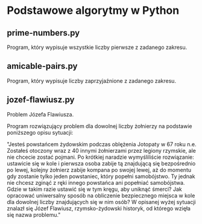 # Podstawowe algorytmy w Python
## prime-numbers.py
Program, który wypisuje wszystkie liczby pierwsze z zadanego zakresu.

## amicable-pairs.py
Program, który wypisuje liczby zaprzyjaźnione z zadanego zakresu.

## jozef-flawiusz.py
Problem Józefa Flawiusza.

Program rozwiązujący problem dla dowolnej liczby żołnierzy na podstawie poniższego opisu sytuacji:

"Jesteś powstańcem żydowskim podczas oblężenia Jotopaty w 67 roku n.e. Zostałeś otoczony wraz z 40 innymi żołnierzami przez legiony rzymskie, ale nie chcecie zostać pojmani. Po krótkiej naradzie wymyśliliście rozwiązanie: ustawicie się w kole i pierwsza osoba zabije tą znajdującą się bezpośrednio po lewej, kolejny żołnierz zabije kompana po swojej lewej, aż do momentu gdy zostanie tylko jeden powstaniec, który popełni samobójstwo. Ty jednak nie chcesz zginąć z ręki innego powstańca ani popełniać samobójstwa. Gdzie w takim razie ustawić się w tym kręgu, aby uniknąć śmerci? Jak opracować uniwersalny sposób na obliczenie bezpiecznego miejsca w kole dla dowolnej liczby znajdujących się w nim osób? W opisanej wyżej sytuacji znalazł się Józef Flawiusz, rzymsko-żydowski historyk, od którego wzięła się nazwa problemu."
